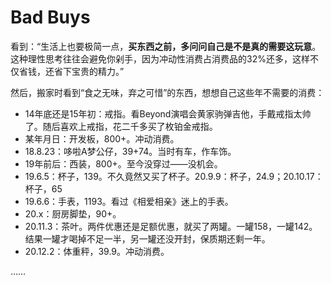 # Bad Buys
   
看到：“生活上也要极简一点，**买东西之前，多问问自己是不是真的需要这玩意**。这种理性思考往往会避免你剁手，因为冲动性消费占消费品的32%还多，这样不仅省钱，还省下宝贵的精力。”   
   
然后，搬家时看到“食之无味，弃之可惜”的东西，想想自己这些年不需要的消费：   
   
- 14年底还是15年初：戒指。看Beyond演唱会黄家驹弹吉他，手戴戒指太帅了。随后喜欢上戒指，花二千多买了枚铂金戒指。   
- 某年月日：开发板，800+。冲动消费。   
- 18.8.23：哆啦A梦公仔，39+74。当时有车，作车饰。   
- 19年前后：西装，800+。至今没穿过——没机会。   
- 19.6.5：杯子，139。不久竟然又买了杯子。20.9.9：杯子，24.9；20.10.17：杯子，65   
- 19.6.6：手表，1193。看过《相爱相亲》迷上的手表。   
- 20.x：厨房脚垫，90+。   
- 20.11.3：茶叶。两件优惠还是足额优惠，就买了两罐。一罐158，一罐142。结果一罐才喝掉不足一半，另一罐还没开封，保质期还剩一年。   
- 20.12.2：体重秤，39.9。冲动消费。   
   
……